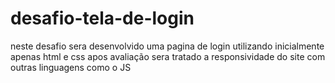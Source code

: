 # desafio-tela-de-login
neste desafio sera desenvolvido uma pagina de login utilizando inicialmente apenas html e css
apos avaliação sera tratado a responsividade do site com outras linguagens como o JS
